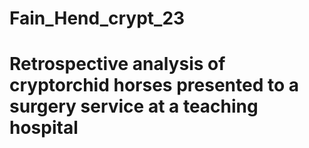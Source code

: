 # Fain_Hend_crypt_23
# Retrospective analysis of cryptorchid horses presented to a surgery service at a teaching hospital
